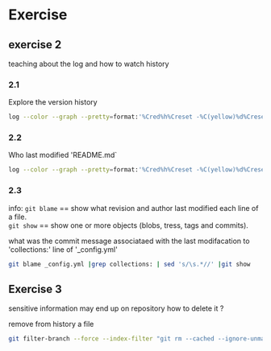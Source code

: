 # Exercise

## exercise 2

teaching about the log and how to watch history

### 2.1

Explore the version history

```bash
log --color --graph --pretty=format:'%Cred%h%Creset -%C(yellow)%d%Creset %s %Cgreen(%cr)%C(bold blue)<%an>%Creset' --abbrev-commit
```
### 2.2

Who last modified 'README.md`

```bash
log --color --graph --pretty=format:'%Cred%h%Creset -%C(yellow)%d%Creset %s %Cgreen(%cr)%C(bold blue)<%an>%Creset' --abbrev-commit 'README.md`
```

### 2.3

info:
`git blame` == show what revision and author last modified each line of a file.\
`git show` == show one or more objects (blobs, tress, tags and commits).

what was the commit message associataed with the last modifacation to 'collections:' line of '_config.yml'

```bash
git blame _config.yml |grep collections: | sed 's/\s.*//' |git show
```

## Exercise 3

sensitive information may end up on repository how to delete it ?

remove from history a file

```bash
git filter-branch --force --index-filter "git rm --cached --ignore-unmatch _config.yml --prune-empty --tag-name-filter cat -- --all
```
